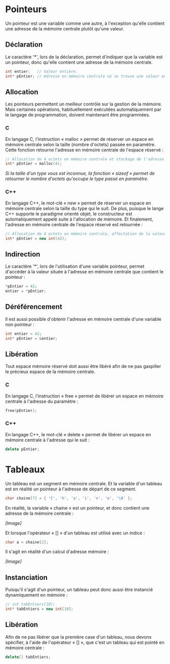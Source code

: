 # Pointeurs #

Un pointeur est une variable comme une autre, à l'exception qu'elle contient une adresse de la mémoire centrale plutôt qu'une valeur.

## Déclaration ##

Le caractère '*', lors de la déclaration, permet d'indiquer que la variable est un pointeur, donc qu'elle contient une adresse de la mémoire centrale.

```c
int entier;   // Valeur entière.
int* pEntier; // Adresse en mémoire centrale où se trouve une valeur entière.
```

## Allocation ##

Les pointeurs permettent un meilleur contrôle sur la gestion de la mémoire. Mais certaines opérations, habituellement exécutées automatiquement par le langage de programmation, doivent maintenant être programmées.

### C ###

En langage C, l'instruction « malloc » permet de réserver un espace en mémoire centrale selon la taille (nombre d'octets) passée en paramètre. Cette fonction retourne l'adresse en mémoire centrale de l'espace réservé :

```c
// Allocation de 4 octets en mémoire centrale et stockage de l'adresse de cet espace dans le pointeur « pEntier ».
int* pEntier = malloc(4); 
```

*Si la taille d'un type vous est inconnue, la fonction « sizeof » permet de retourner le nombre d'octets qu'occupe le type passé en paramètre.*

### C++ ###

En langage C++, le mot-clé « new » permet de réserver un espace en mémoire centrale selon la taille du type qui le suit. De plus, puisque le lange C++ supporte le paradigme orienté objet, le constructeur est automatiquement appelé suite à l'allocation de mémoire. Et finalement, l'adresse en mémoire centrale de l'espace réservé est retournée :

```cpp
// Allocation de 4 octets en mémoire centrale, affectation de la valeur 42 dans cet espace, et stockage de l'adresse dans le pointeur « pEntier ».
int* pEntier = new int(42); 
```

## Indirection ##

Le caractère '*', lors de l'utilisation d'une variable pointeur, permet d'accéder à la valeur située à l'adresse en mémoire centrale que contient le pointeur :

```c
*pEntier = 42;
entier = *pEntier;
```

## Déréférencement ##

Il est aussi possible d'obtenir l'adresse en mémoire centrale d'une variable non pointeur :

```c
int entier = 42;
int* pEntier = &entier;
```

## Libération ##

Tout espace mémoire réservé doit aussi être libéré afin de ne pas gaspiller le précieux espace de la mémoire centrale.

### C ###

En langage C, l'instruction « free » permet de libérer un espace en mémoire centrale à l'adresse du paramètre :

```c
free(pEntier);
```

### C++ ###

En langage C++, le mot-clé « delete » permet de libérer un espace en mémoire centrale à l'adresse qui le suit :

```cpp
delete pEntier;
```

# Tableaux #

Un tableau est un segment en mémoire centrale. Et la variable d'un tableau est en réalité un pointeur à l'adresse de départ de ce segment.

```c
char chaine[7] = { 'C', 'h', 'a', 'i', 'n', 'e', '\0' };
```

En réalité, la variable « chaine » est un pointeur, et donc contient une adresse de la mémoire centrale :

*[Image]*

Et lorsque l'opérateur « [] » d'un tableau est utilisé avec un indice :

```c
char a = chaine[2];
```

Il s'agit en réalité d'un calcul d'adresse mémoire :

*[Image]*

## Instanciation ##

Puisqu'il s'agit d'un pointeur, un tableau peut donc aussi être instancié dynamiquement en mémoire :

```cpp
// int tabEntiers[10];
int* tabEntiers = new int[10];
```

## Libération ##

Afin de ne pas libérer que la première case d'un tableau, nous devons spécifier, à l'aide de l'opérateur « [] », que c'est un tableau qui est pointé en mémoire centrale :

```cpp
delete[] tabEntiers;
```
